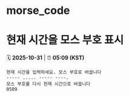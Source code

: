 # morse_code
# 현재 시간을 모스 부호 표시
<!-- MORSE_TIME_START -->
🗓️ **2025-10-31** | ⏰ **05:09 (KST)**

```
현재 시간을 입력하세요. 모스 부호로 바꿉니다
----- ..... ----- ----.
모스 부호를 다시 현재 시간으로 바꿉니다
0509
```
<!-- MORSE_TIME_END -->
